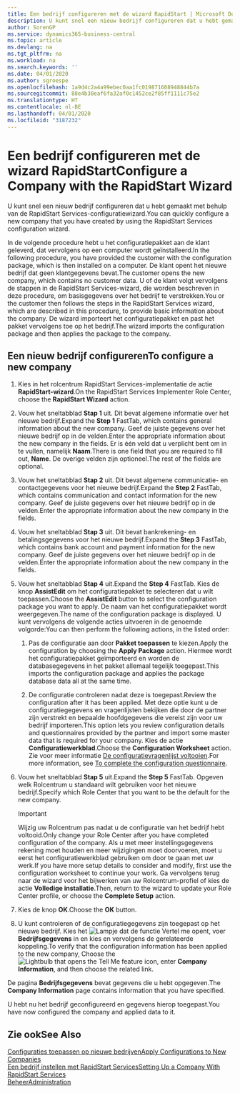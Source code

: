 ```yaml
---
title: Een bedrijf configureren met de wizard RapidStart | Microsoft Docs
description: U kunt snel een nieuw bedrijf configureren dat u hebt gemaakt met behulp van de RapidStart Services-configuratiewizard.
author: SorenGP
ms.service: dynamics365-business-central
ms.topic: article
ms.devlang: na
ms.tgt_pltfrm: na
ms.workload: na
ms.search.keywords: ''
ms.date: 04/01/2020
ms.author: sgroespe
ms.openlocfilehash: 1a9d4c2a4a99ebec0aa1fc019871608948844b7a
ms.sourcegitcommit: 88e4b30eaf6fa32af0c1452ce2f85ff1111c75e2
ms.translationtype: HT
ms.contentlocale: nl-BE
ms.lasthandoff: 04/01/2020
ms.locfileid: "3187232"
---
```

# <a name="configure-a-company-with-the-rapidstart-wizard"></a><span data-ttu-id="d00af-103">Een bedrijf configureren met de wizard RapidStart</span><span class="sxs-lookup"><span data-stu-id="d00af-103">Configure a Company with the RapidStart Wizard</span></span>
<span data-ttu-id="d00af-104">U kunt snel een nieuw bedrijf configureren dat u hebt gemaakt met behulp van de RapidStart Services-configuratiewizard.</span><span class="sxs-lookup"><span data-stu-id="d00af-104">You can quickly configure a new company that you have created by using the RapidStart Services configuration wizard.</span></span>

<span data-ttu-id="d00af-105">In de volgende procedure hebt u het configuratiepakket aan de klant geleverd, dat vervolgens op een computer wordt geïnstalleerd.</span><span class="sxs-lookup"><span data-stu-id="d00af-105">In the following procedure, you have provided the customer with the configuration package, which is then installed on a computer.</span></span> <span data-ttu-id="d00af-106">De klant opent het nieuwe bedrijf dat geen klantgegevens bevat.</span><span class="sxs-lookup"><span data-stu-id="d00af-106">The customer opens the new company, which contains no customer data.</span></span> <span data-ttu-id="d00af-107">U of de klant volgt vervolgens de stappen in de RapidStart Services-wizard, die worden beschreven in deze procedure, om basisgegevens over het bedrijf te verstrekken.</span><span class="sxs-lookup"><span data-stu-id="d00af-107">You or the customer then follows the steps in the RapidStart Services wizard, which are described in this procedure, to provide basic information about the company.</span></span> <span data-ttu-id="d00af-108">De wizard importeert het configuratiepakket en past het pakket vervolgens toe op het bedrijf.</span><span class="sxs-lookup"><span data-stu-id="d00af-108">The wizard imports the configuration package and then applies the package to the company.</span></span>  

## <a name="to-configure-a-new-company"></a><span data-ttu-id="d00af-109">Een nieuw bedrijf configureren</span><span class="sxs-lookup"><span data-stu-id="d00af-109">To configure a new company</span></span>  
1. <span data-ttu-id="d00af-110">Kies in het rolcentrum RapidStart Services-implementatie de actie **RapidStart-wizard**.</span><span class="sxs-lookup"><span data-stu-id="d00af-110">On the RapidStart Services Implementer Role Center, choose the **RapidStart Wizard** action.</span></span>  
2. <span data-ttu-id="d00af-111">Vouw het sneltabblad **Stap 1** uit. Dit bevat algemene informatie over het nieuwe bedrijf.</span><span class="sxs-lookup"><span data-stu-id="d00af-111">Expand the **Step 1** FastTab, which contains general information about the new company.</span></span> <span data-ttu-id="d00af-112">Geef de juiste gegevens over het nieuwe bedrijf op in de velden.</span><span class="sxs-lookup"><span data-stu-id="d00af-112">Enter the appropriate information about the new company in the fields.</span></span> <span data-ttu-id="d00af-113">Er is één veld dat u verplicht bent om in te vullen, namelijk **Naam**.</span><span class="sxs-lookup"><span data-stu-id="d00af-113">There is one field that you are required to fill out, **Name**.</span></span> <span data-ttu-id="d00af-114">De overige velden zijn optioneel.</span><span class="sxs-lookup"><span data-stu-id="d00af-114">The rest of the fields are optional.</span></span>  
3. <span data-ttu-id="d00af-115">Vouw het sneltabblad **Stap 2** uit. Dit bevat algemene communicatie- en contactgegevens voor het nieuwe bedrijf.</span><span class="sxs-lookup"><span data-stu-id="d00af-115">Expand the **Step 2** FastTab, which contains communication and contact information for the new company.</span></span> <span data-ttu-id="d00af-116">Geef de juiste gegevens over het nieuwe bedrijf op in de velden.</span><span class="sxs-lookup"><span data-stu-id="d00af-116">Enter the appropriate information about the new company in the fields.</span></span>
4. <span data-ttu-id="d00af-117">Vouw het sneltabblad **Stap 3** uit. Dit bevat bankrekening- en betalingsgegevens voor het nieuwe bedrijf.</span><span class="sxs-lookup"><span data-stu-id="d00af-117">Expand the **Step 3** FastTab, which contains bank account and payment information for the new company.</span></span> <span data-ttu-id="d00af-118">Geef de juiste gegevens over het nieuwe bedrijf op in de velden.</span><span class="sxs-lookup"><span data-stu-id="d00af-118">Enter the appropriate information about the new company in the fields.</span></span>  
5. <span data-ttu-id="d00af-119">Vouw het sneltabblad **Stap 4** uit.</span><span class="sxs-lookup"><span data-stu-id="d00af-119">Expand the **Step 4** FastTab.</span></span> <span data-ttu-id="d00af-120">Kies de knop **AssistEdit** om het configuratiepakket te selecteren dat u wilt toepassen.</span><span class="sxs-lookup"><span data-stu-id="d00af-120">Choose the **AssistEdit** button to select the configuration package you want to apply.</span></span> <span data-ttu-id="d00af-121">De naam van het configuratiepakket wordt weergegeven.</span><span class="sxs-lookup"><span data-stu-id="d00af-121">The name of the configuration package is displayed.</span></span> <span data-ttu-id="d00af-122">U kunt vervolgens de volgende acties uitvoeren in de genoemde volgorde:</span><span class="sxs-lookup"><span data-stu-id="d00af-122">You can then perform the following actions, in the listed order:</span></span>  

    1. <span data-ttu-id="d00af-123">Pas de configuratie aan door **Pakket toepassen** te kiezen.</span><span class="sxs-lookup"><span data-stu-id="d00af-123">Apply the configuration by choosing the **Apply Package** action.</span></span> <span data-ttu-id="d00af-124">Hiermee wordt het configuratiepakket geïmporteerd en worden de databasegegevens in het pakket allemaal tegelijk toegepast.</span><span class="sxs-lookup"><span data-stu-id="d00af-124">This imports the configuration package and applies the package database data all at the same time.</span></span>  

    2. <span data-ttu-id="d00af-125">De configuratie controleren nadat deze is toegepast.</span><span class="sxs-lookup"><span data-stu-id="d00af-125">Review the configuration after it has been applied.</span></span> <span data-ttu-id="d00af-126">Met deze optie kunt u de configuratiegegevens en vragenlijsten bekijken die door de partner zijn verstrekt en bepaalde hoofdgegevens die vereist zijn voor uw bedrijf importeren.</span><span class="sxs-lookup"><span data-stu-id="d00af-126">This option lets you review configuration details and questionnaires provided by the partner and import some master data that is required for your company.</span></span> <span data-ttu-id="d00af-127">Kies de actie **Configuratiewerkblad**.</span><span class="sxs-lookup"><span data-stu-id="d00af-127">Choose the **Configuration Worksheet** action.</span></span> <span data-ttu-id="d00af-128">Zie voor meer informatie [De configuratievragenlijst voltooien](admin-gather-customer-setup-values.md#to-complete-the-configuration-questionnaire).</span><span class="sxs-lookup"><span data-stu-id="d00af-128">For more information, see [To complete the configuration questionnaire](admin-gather-customer-setup-values.md#to-complete-the-configuration-questionnaire).</span></span>  

6. <span data-ttu-id="d00af-129">Vouw het sneltabblad **Stap 5** uit.</span><span class="sxs-lookup"><span data-stu-id="d00af-129">Expand the **Step 5** FastTab.</span></span> <span data-ttu-id="d00af-130">Opgeven welk Rolcentrum u standaard wilt gebruiken voor het nieuwe bedrijf.</span><span class="sxs-lookup"><span data-stu-id="d00af-130">Specify which Role Center that you want to be the default for the new company.</span></span>  

    > [!IMPORTANT]  
    >  <span data-ttu-id="d00af-131">Wijzig uw Rolcentrum pas nadat u de configuratie van het bedrijf hebt voltooid.</span><span class="sxs-lookup"><span data-stu-id="d00af-131">Only change your Role Center after you have completed configuration of the company.</span></span> <span data-ttu-id="d00af-132">Als u met meer instellingsgegevens rekening moet houden en meer wijzigingen moet doorvoeren, moet u eerst het configuratiewerkblad gebruiken om door te gaan met uw werk.</span><span class="sxs-lookup"><span data-stu-id="d00af-132">If you have more setup details to consider and modify, first use the configuration worksheet to continue your work.</span></span> <span data-ttu-id="d00af-133">Ga vervolgens terug naar de wizard voor het bijwerken van uw Rolcentrum-profiel of kies de actie **Volledige installatie**.</span><span class="sxs-lookup"><span data-stu-id="d00af-133">Then, return to the wizard to update your Role Center profile, or choose the **Complete Setup** action.</span></span>

7. <span data-ttu-id="d00af-134">Kies de knop **OK**.</span><span class="sxs-lookup"><span data-stu-id="d00af-134">Choose the **OK** button.</span></span>  
8. <span data-ttu-id="d00af-135">U kunt controleren of de configuratiegegevens zijn toegepast op het nieuwe bedrijf. Kies het ![Lampje dat de functie Vertel me opent](media/ui-search/search_small.png "Vertel me wat u wilt doen"), voer **Bedrijfsgegevens** in en kies en vervolgens de gerelateerde koppeling.</span><span class="sxs-lookup"><span data-stu-id="d00af-135">To verify that the configuration information has been applied to the new company, Choose the ![Lightbulb that opens the Tell Me feature](media/ui-search/search_small.png "Tell me what you want to do") icon, enter **Company Information**, and then choose the related link.</span></span>

<span data-ttu-id="d00af-136">De pagina **Bedrijfsgegevens** bevat gegevens die u hebt opgegeven.</span><span class="sxs-lookup"><span data-stu-id="d00af-136">The **Company Information** page contains information that you have specified.</span></span>   

<span data-ttu-id="d00af-137">U hebt nu het bedrijf geconfigureerd en gegevens hierop toegepast.</span><span class="sxs-lookup"><span data-stu-id="d00af-137">You have now configured the company and applied data to it.</span></span>  

## <a name="see-also"></a><span data-ttu-id="d00af-138">Zie ook</span><span class="sxs-lookup"><span data-stu-id="d00af-138">See Also</span></span>  
[<span data-ttu-id="d00af-139">Configuraties toepassen op nieuwe bedrijven</span><span class="sxs-lookup"><span data-stu-id="d00af-139">Apply Configurations to New Companies</span></span>](admin-apply-configuration-to-new-companies.md)  
[<span data-ttu-id="d00af-140">Een bedrijf instellen met RapidStart Services</span><span class="sxs-lookup"><span data-stu-id="d00af-140">Setting Up a Company With RapidStart Services</span></span>](admin-set-up-a-company-with-rapidstart.md)  
[<span data-ttu-id="d00af-141">Beheer</span><span class="sxs-lookup"><span data-stu-id="d00af-141">Administration</span></span>](admin-setup-and-administration.md)
